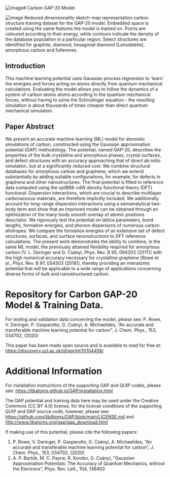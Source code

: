 ![image](https://github.com/user-attachments/assets/c22f71e2-181e-446e-8ecc-47cb37948e1a)# Carbon GAP-20 Model

![image](https://github.com/user-attachments/assets/6450caf3-06c1-475f-ae6d-78588090dd74)
Reduced dimensionality sketch-map representation carbon structure training dataset for the GAP-20 model. Embedded space is created using the same features the model is trained on. Points are coloured according to their energy, while contours indicate the density of the database population in a particular region. Select structures are identified for graphite, diamond, hexagonal diamond (Lonsdaleite), amorphous carbon and fullerenes.

## Introduction
This machine learning potential uses Gaussian process regression to 'learn' the energies and forces acting on atoms directly from quantum mechanical calculations. Evaluating the model allows you to follow the dynamics of a system of carbon atoms atoms according to the quantum mechanical forces, without having to solve the Schrodinger equation - the resulting simulation is about thousands of times cheaper than direct quantum mechanical simulation. 

## Paper Abstract
We present an accurate machine learning (ML) model for atomistic simulations of carbon, constructed using the Gaussian approximation potential (GAP) methodology. The potential, named GAP-20, describes the properties of the bulk crystalline and amorphous phases, crystal surfaces, and defect structures with an accuracy approaching that of direct ab initio simulation, but at a significantly reduced cost. We combine structural databases for amorphous carbon and graphene, which we extend substantially by adding suitable configurations, for example, for defects in graphene and other nanostructures. The final potential is fitted to reference data computed using the optB88-vdW density functional theory (DFT) functional. Dispersion interactions, which are crucial to describe multilayer carbonaceous materials, are therefore implicitly included. We additionally account for long-range dispersion interactions using a semianalytical two-body term and show that an improved model can be obtained through an optimization of the many-body smooth overlap of atomic positions descriptor. We rigorously test the potential on lattice parameters, bond lengths, formation energies, and phonon dispersions of numerous carbon allotropes. We compare the formation energies of an extensive set of defect structures, surfaces, and surface reconstructions to DFT reference calculations. The present work demonstrates the ability to combine, in the same ML model, the previously attained flexibility required for amorphous carbon [V. L. Deringer and G. Csányi, Phys. Rev. B 95, 094203 (2017)] with the high numerical accuracy necessary for crystalline graphene [Rowe et al., Phys. Rev. B 97, 054303 (2018)], thereby providing an interatomic potential that will be applicable to a wide range of applications concerning diverse forms of bulk and nanostructured carbon.

# Repository for Carbon GAP-20 Model &amp; Training Data. 

For testing and validation data concerning the model, please see: P. Rowe, V. Deringer, P. Gasparotto, G. Csányi, A. Michaelides, “An accurate and transferable machine learning potential for carbon”, J. Chem. Phys., 153, 034702, (2020)

This paper has been made open source and is available to read for free at: https://discovery.ucl.ac.uk/id/eprint/10104458/


# Additional Information

For installation instructions of the supporting GAP and QUIP codes, please see: https://libatoms.github.io/GAP/installation.html

The GAP potential and training data here may be used under the Creative Commons (CC BY 4.0) license, for the license conditions of the supporting QUIP and GAP source code, however, please see: https://github.com/libAtoms/GAP/blob/main/LICENSE.md and http://www.libatoms.org/gap/gap_download.html

If making use of this potential, please cite the following papers:

1.	P. Rowe, V. Deringer, P. Gasparotto, G. Csányi, A. Michaelides, “An accurate and transferable machine learning potential for carbon”, J. Chem. Phys., 153, 034702, (2020)
2.	A. P. Bartók, M. C. Payne, R. Kondor, G. Csányi, "Gaussian Approximation Potentials: The Accuracy of Quantum Mechanics, without the Electrons", Phys. Rev. Lett., 104, 136403

